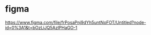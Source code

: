 # figma

https://www.figma.com/file/frPosaPnj9dYh5untNoFOT/Untitled?node-id=0%3A1&t=bOzLiJQ5AzlPHaGO-1
